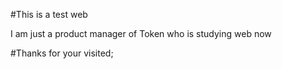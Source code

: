 #This is a test web

I am just a product manager of Token who is studying web now

#Thanks for your visited;
